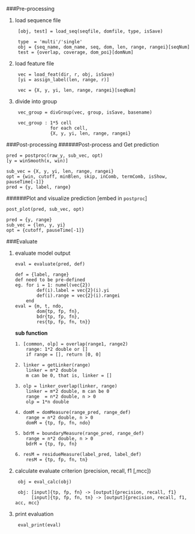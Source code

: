 ###Pre-processing
1. load sequence file

		[obj, test] = load_seq(seqfile, domfile, type, isSave)
		
		type  = 'multi'/'single'
		obj = {seq_name, dom_name, seq, dom, len, range, rangei}[seqNum]
		test = {overlap, coverage, dom_poi}[domNum]
		
2. load feature file

		vec = load_feat(dir, r, obj, isSave)
		[yi = assign_label(len, range, r)]
		
		vec = {X, y, yi, len, range, rangei}[seqNum]
		
3. divide into group

		vec_group = divGroup(vec, group, isSave, basename)
		
		vec_group : 1*5 cell
					for each cell,
					{X, y, yi, len, range, rangei}
					
###Post-processing
######Post-process and Get prediction

	pred = postproc(raw_y, sub_vec, opt)
	[y = winSmooth(x, win)]
	
	sub_vec = {X, y, yi, len, range, rangei}
	opt = {win, cutoff, minBlen, skip, inComb, termComb, isShow, pauseTime[-1]}
	pred = {y, label, range}
	
######Plot and visualize prediction [embed in `postproc`]
		
	post_plot(pred, sub_vec, opt)
	
	pred = {y, range}
	sub_vec = {len, y, yi}
	opt = {cutoff, pauseTime[-1]}
	
###Evaluate
1.	evaluate model output
	
		eval = evaluate(pred, def)
		
		def = {label, range}
		def need to be pre-defined
		eg. for i = 1: numel(vec{2})
				def(i).label = vec{2}(i).yi
				def(i).range = vec{2}(i).rangei
			end
		eval = {m, t, ndo,
				dom{tp, fp, fn},
				bdr{tp, fp, fn},
				res{tp, fp, fn, tn}}
		
	**sub function**
		
		1. [common, olp] = overlap(range1, range2)
			range: 1*2 double or []
			if range = [], return [0, 0]
			
		2. linker = getLinker(range)
			linker = m*2 double 
			m can be 0, that is, linker = []
			
		3. olp = linker_overlap(linker, range)
			linker = m*2 double, m can be 0
			range  = n*2 double, n > 0
			olp = 1*n double
			
		4. domM = domMeasure(range_pred, range_def)
			range = n*2 double, n > 0
			domM = {tp, fp, fn, ndo}
			
		5. bdrM = boundaryMeasure(range_pred, range_def)
			range = n*2 double, n > 0
			bdrM = {tp, fp, fn}
			
		6. resM = residueMeasure(label_pred, label_def)
			resM = {tp, fp, fn, tn}
		
2. calculate evaluate criterion (precision, recall, f1 [,mcc])

		obj = eval_calc(obj)
		
		obj: [input]{tp, fp, fn} -> [output]{precision, recall, f1}
			 [input]{tp, fp, fn, tn} -> [output]{precision, recall, f1, acc, mcc}
			 
3. print evaluation
		
		eval_print(eval)